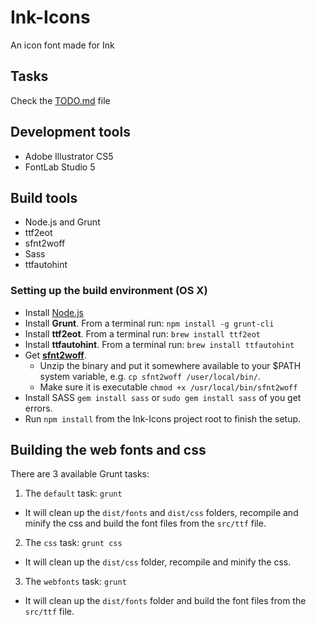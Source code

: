 # Ink-Icons


An icon font made for Ink


## Tasks
Check the [TODO.md](https://github.com/sapo/Ink-Icons/blob/master/TODO.md) file


## Development tools

* Adobe Illustrator CS5
* FontLab Studio 5

## Build tools

* Node.js and Grunt
* ttf2eot
* sfnt2woff
* Sass
* ttfautohint

### Setting up the build environment (OS X)

* Install [Node.js](http://nodejs.org/)
* Install **Grunt**. From a terminal run: ```npm install -g grunt-cli```
* Install **ttf2eot**. From a terminal run: ```brew install ttf2eot```
* Install **ttfautohint**. From a terminal run: ```brew install ttfautohint```
* Get **[sfnt2woff](http://people.mozilla.org/~jkew/woff/sfnt2woff)**.
  - Unzip the binary and put it somewhere available to your $PATH system variable, e.g. ```cp sfnt2woff /user/local/bin/```.
  - Make sure it is executable ```chmod +x /usr/local/bin/sfnt2woff```
* Install SASS ```gem install sass``` or ```sudo gem install sass``` of you get errors.
* Run ```npm install``` from the Ink-Icons project root to finish the setup.

## Building the web fonts and css

There are 3 available Grunt tasks:

1. The ```default``` task: ```grunt```
 - It will clean up the ```dist/fonts``` and ```dist/css``` folders, recompile and minify the css and build the font files from the ```src/ttf``` file.
2. The ```css``` task: ```grunt css```
 - It will clean up the ```dist/css``` folder, recompile and minify the css.
3. The ```webfonts``` task: ```grunt```
 - It will clean up the ```dist/fonts``` folder and build the font files from the ```src/ttf``` file.
